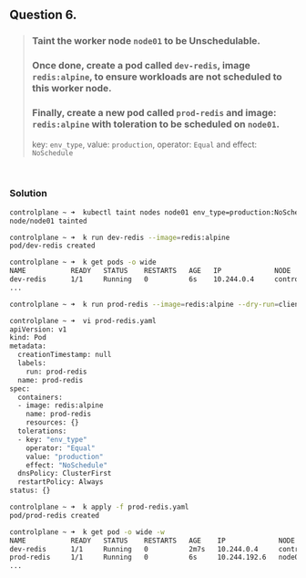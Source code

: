 ## Question 6.

> ### Taint the worker node `node01` to be Unschedulable.
> ### Once done, create a pod called `dev-redis`, image `redis:alpine`, to ensure workloads are not scheduled to this worker node.
> ### Finally, create a new pod called `prod-redis` and image: `redis:alpine` with toleration to be scheduled on `node01`.
>
> key: `env_type`, value: `production`, operator: `Equal` and effect: `NoSchedule`

<br>

### Solution

```Bash
controlplane ~ ➜  kubectl taint nodes node01 env_type=production:NoSchedule
node/node01 tainted

controlplane ~ ➜  k run dev-redis --image=redis:alpine
pod/dev-redis created

controlplane ~ ➜  k get pods -o wide
NAME           READY   STATUS    RESTARTS   AGE   IP             NODE           NOMINATED NODE   READINESS GATES
dev-redis      1/1     Running   0          6s    10.244.0.4     controlplane   <none>           <none>
...

controlplane ~ ➜  k run prod-redis --image=redis:alpine --dry-run=client -o yaml > prod-redis.yaml

controlplane ~ ➜  vi prod-redis.yaml 
apiVersion: v1
kind: Pod
metadata:
  creationTimestamp: null
  labels:
    run: prod-redis
  name: prod-redis
spec:
  containers:
  - image: redis:alpine
    name: prod-redis
    resources: {}
  tolerations:
  - key: "env_type"
    operator: "Equal"
    value: "production"
    effect: "NoSchedule"
  dnsPolicy: ClusterFirst
  restartPolicy: Always
status: {}

controlplane ~ ➜  k apply -f prod-redis.yaml 
pod/prod-redis created

controlplane ~ ➜  k get pod -o wide -w
NAME           READY   STATUS    RESTARTS   AGE    IP             NODE           NOMINATED NODE   READINESS GATES
dev-redis      1/1     Running   0          2m7s   10.244.0.4     controlplane   <none>           <none>
prod-redis     1/1     Running   0          6s     10.244.192.6   node01         <none>           <none>
...
```

